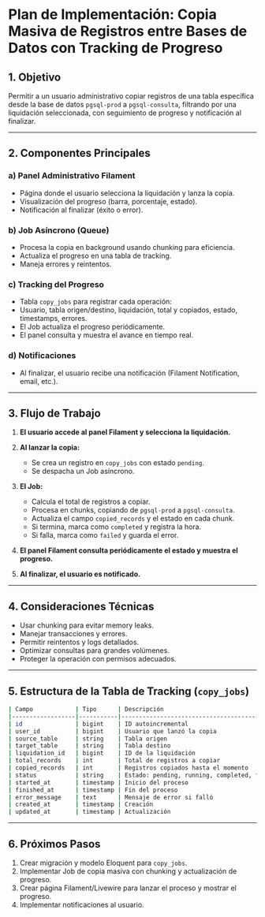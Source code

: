 # Plan de Implementación: Copia Masiva de Registros entre Bases de Datos con Tracking de Progreso

## 1. Objetivo

Permitir a un usuario administrativo copiar registros de una tabla específica desde la base de datos `pgsql-prod` a `pgsql-consulta`, filtrando por una liquidación seleccionada, con seguimiento de progreso y notificación al finalizar.

---

## 2. Componentes Principales

### a) **Panel Administrativo Filament**

- Página donde el usuario selecciona la liquidación y lanza la copia.
- Visualización del progreso (barra, porcentaje, estado).
- Notificación al finalizar (éxito o error).

### b) **Job Asíncrono (Queue)**

- Procesa la copia en background usando chunking para eficiencia.
- Actualiza el progreso en una tabla de tracking.
- Maneja errores y reintentos.

### c) **Tracking del Progreso**

- Tabla `copy_jobs` para registrar cada operación:
- Usuario, tabla origen/destino, liquidación, total y copiados, estado, timestamps, errores.
- El Job actualiza el progreso periódicamente.
- El panel consulta y muestra el avance en tiempo real.

### d) **Notificaciones**

- Al finalizar, el usuario recibe una notificación (Filament Notification, email, etc.).

---

## 3. Flujo de Trabajo

1. **El usuario accede al panel Filament y selecciona la liquidación.**
2. **Al lanzar la copia:**

   - Se crea un registro en `copy_jobs` con estado `pending`.
   - Se despacha un Job asíncrono.

3. **El Job:**
   - Calcula el total de registros a copiar.
   - Procesa en chunks, copiando de `pgsql-prod` a `pgsql-consulta`.
   - Actualiza el campo `copied_records` y el estado en cada chunk.
   - Si termina, marca como `completed` y registra la hora.
   - Si falla, marca como `failed` y guarda el error.

4. **El panel Filament consulta periódicamente el estado y muestra el progreso.**

5. **Al finalizar, el usuario es notificado.**

---

## 4. Consideraciones Técnicas

- Usar chunking para evitar memory leaks.
- Manejar transacciones y errores.
- Permitir reintentos y logs detallados.
- Optimizar consultas para grandes volúmenes.
- Proteger la operación con permisos adecuados.

---

## 5. Estructura de la Tabla de Tracking (`copy_jobs`)

```bash
| Campo            | Tipo      | Descripción                                |
|------------------|-----------|--------------------------------------------|
| id               | bigint    | ID autoincremental                         |
| user_id          | bigint    | Usuario que lanzó la copia                 |
| source_table     | string    | Tabla origen                               |
| target_table     | string    | Tabla destino                              |
| liquidation_id   | bigint    | ID de la liquidación                       |
| total_records    | int       | Total de registros a copiar                |
| copied_records   | int       | Registros copiados hasta el momento        |
| status           | string    | Estado: pending, running, completed, failed|
| started_at       | timestamp | Inicio del proceso                         |
| finished_at      | timestamp | Fin del proceso                            |
| error_message    | text      | Mensaje de error si falló                  |
| created_at       | timestamp | Creación                                   |
| updated_at       | timestamp | Actualización                              |


````

---

## 6. Próximos Pasos

1. Crear migración y modelo Eloquent para `copy_jobs`.
2. Implementar Job de copia masiva con chunking y actualización de progreso.
3. Crear página Filament/Livewire para lanzar el proceso y mostrar el progreso.
4. Implementar notificaciones al usuario.
